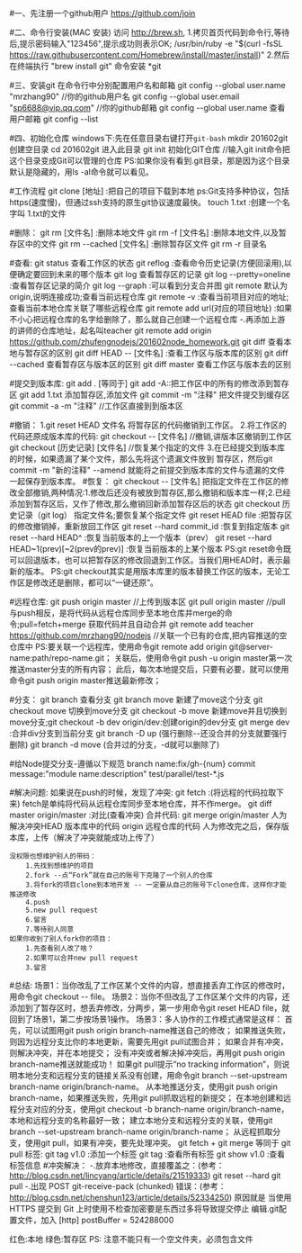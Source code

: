 #一、先注册一个github用户
    https://github.com/join

#二、命令行安装(MAC 安装)
    访问 http://brew.sh,
    1.拷贝首页代码到命令行,等待后,提示密码输入"123456",提示成功则表示OK;
    /usr/bin/ruby -e "$(curl -fsSL https://raw.githubusercontent.com/Homebrew/install/master/install)"
    2.然后在终端执行 "brew install git" 命令安装 *git

#三、安装git
    在命令行中分别配置用户名和邮箱
    git config --global user.name "mrzhang90" //你的github用户名
    git config --global user.email "sp6688@vip.qq.com" //你的github邮箱
    git config --global user.name 查看用户邮箱
    git config --list

#四、初始化仓库
    windows下:先在任意目录右键打开`git-bash`
    mkdir 201602git 创建空目录
    cd 201602git    进入此目录
    git init       初始化GIT仓库 //输入git init命令把这个目录变成Git可以管理的仓库
    PS:如果你没有看到.git目录，那是因为这个目录默认是隐藏的，用ls -al命令就可以看见。

#工作流程
    git clone [地址] :把自己的项目下载到本地
    ps:Git支持多种协议，包括https(速度慢)，但通过ssh支持的原生git协议速度最快。
    touch 1.txt :创建一个名字叫 1.txt的文件

#删除：
    git rm [文件名] :删除本地文件
    git rm -f [文件名] :删除本地文件,以及暂存区中的文件
    git rm --cached [文件名] :删除暂存区文件
    git rm -r 目录名

#查看:
    git status 查看工作区的状态
    git reflog :查看命令历史记录(方便回滚用),以便确定要回到未来的哪个版本
    git log 查看暂存区的记录
    git log --pretty=oneline :查看暂存区记录的简介
    git log --graph :可以看到分支合并图
    git remote  默认为origin,说明连接成功;查看当前远程仓库
    git remote -v :查看当前项目对应的地址;查看当前本地仓库关联了哪些远程仓库
    git remote add url(对应的项目地址) :如果不小心把远程仓库的名字给删除了，那么就自己创建一个远程仓库
        -.再添加上游的讲师的仓库地址，起名叫teacher
        git remote add  origin https://github.com/zhufengnodejs/201602node_homework.git
    git diff 查看本地与暂存区的区别
    git diff HEAD -- [文件名] :查看工作区与版本库的区别
    git diff --cached 查看暂存区与版本区的区别
    git diff master 查看工作区与版本去的区别

#提交到版本库:
    git add . [等同于] git add -A::把工作区中的所有的修改添到暂存区
    git add 1.txt 添加暂存区,添加文件
    git commit -m "注释" 把文件提交到缓存区
    git commit -a -m "注释" //工作区直接到到版本区

#撤销：
    1.git reset HEAD 文件名   将暂存区的代码撤销到工作区。
    2.将工作区的代码还原成版本库的代码:
        git checkout -- [文件名] //撤销,讲版本区撤销到工作区
        git checkout [历史记录] [文件名] //恢复某个指定的文件
    3.在已经提交到版本库的时候，如果遗漏了某个文件，那么先将这个遗漏文件放到
        暂存区，然后git commit -m "新的注释" --amend
        就能将之前提交到版本库的文件与遗漏的文件一起保存到版本库。
#恢复：
    git checkout -- [文件名]
        把指定文件在工作区的修改全部撤销,两种情况:1.修改后还没有被放到暂存区,那么撤销和版本库一样;2.已经添加到暂存区后，又作了修改,那么撤销回新添加暂存区后的状态
    git checkout 历史记录（git log）
        指定文件名;要恢复某个指定文件
    git reset HEAD file :把暂存区的修改撤销掉，重新放回工作区
    git reset --hard commit_id :恢复到指定版本
    git reset --hard HEAD^  :恢复当前版本的上一个版本（prev）
    git reset --hard HEAD~1(prev)[~2(prev的prev)] :恢复当前版本的上某个版本
    PS:git reset命令既可以回退版本，也可以把暂存区的修改回退到工作区。当我们用HEAD时，表示最新的版本。
    PS:git checkout其实是用版本库里的版本替换工作区的版本，无论工作区是修改还是删除，都可以“一键还原”。

#远程仓库:
    git push origin master  //上传到版本区
    git pull origin master  //pull与push相反，是将代码从远程仓库同步至本地仓库并merge的命令;pull=fetch+merge 获取代码并且自动合并
    git remote add teacher https://github.com/mrzhang90/nodejs //关联一个已有的仓库,把内容推送的空仓库中
    PS:要关联一个远程库，使用命令git remote add origin git@server-name:path/repo-name.git；
       关联后，使用命令git push -u origin master第一次推送master分支的所有内容；
       此后，每次本地提交后，只要有必要，就可以使用命令git push origin master推送最新修改；

#分支：
    git branch  查看分支
    git branch move  新建了move这个分支
    git checkout move  切换到move分支
    git checkout -b move  新建move并且切换到move分支;git checkout -b dev origin/dev:创建origin的dev分支
    git merge dev :合并div分支到当前分支
    git branch -D up  (强行删除--还没合并的分支就要强行删除)
    git branch -d move (合并过的分支，-d就可以删除了)

#给Node提交分支-遵循以下规范
    branch name:fix/gh-{num}
    commit message:"module name:description"
    test/parallel/test-*.js

#解决问题:
    如果说在push的时候，发现了冲突:
        git fetch :(将远程的代码拉取下来) fetch是单纯将代码从远程仓库同步至本地仓库，并不作merge。
        git diff master origin/master :对比(查看冲突)
        合并代码:
            git merge origin/master
            人为解决冲突HEAD 版本库中的代码
            origin   远程仓库的代码
        人为修改完之后，保存版本库，上传（解决了冲突就能成功上传了）

    没权限也想维护别人的带码：
        1.先找到想维护的项目
        2.fork --点“Fork”就在自己的账号下克隆了一个别人的仓库
        3.将fork的项目clone到本地开发 -- 一定要从自己的账号下clone仓库，这样你才能推送修改
        4.push
        5.new pull request
        6.留言
        7.等待别人同意
    如果你收到了别人fork你的项目：
        1.先查看别人改了啥？
        2.如果可以合并new pull request
        3.留言

#总结:
    场景1：当你改乱了工作区某个文件的内容，想直接丢弃工作区的修改时，用命令git checkout -- file。
    场景2：当你不但改乱了工作区某个文件的内容，还添加到了暂存区时，想丢弃修改，分两步，第一步用命令git reset HEAD file，就回到了场景1，第二步按场景1操作。
    场景3：多人协作的工作模式通常是这样：
        首先，可以试图用git push origin branch-name推送自己的修改；
        如果推送失败，则因为远程分支比你的本地更新，需要先用git pull试图合并；
        如果合并有冲突，则解决冲突，并在本地提交；
        没有冲突或者解决掉冲突后，再用git push origin branch-name推送就能成功！
        如果git pull提示“no tracking information”，则说明本地分支和远程分支的链接关系没有创建，用命令git branch --set-upstream branch-name origin/branch-name。
    从本地推送分支，使用git push origin branch-name，如果推送失败，先用git pull抓取远程的新提交；
    在本地创建和远程分支对应的分支，使用git checkout -b branch-name origin/branch-name，本地和远程分支的名称最好一致；
    建立本地分支和远程分支的关联，使用git branch --set-upstream branch-name origin/branch-name；
    从远程抓取分支，使用git pull，如果有冲突，要先处理冲突。
    git fetch + git merge 等同于 git pull
    标签:
        git tag v1.0 :添加一个标签
        git tag :查看所有标签
        git show v1.0 :查看标签信息
#冲突解决：
    -.放弃本地修改，直接覆盖之：(参考：http://blog.csdn.net/lincyang/article/details/21519333)
        git reset --hard
        git pull
    -.出现 POST git-receive-pack (chunked) 错误：(参考：http://blog.csdn.net/chenshun123/article/details/52334250)
        原因就是 当使用 HTTPS 提交到 Git 上时使用不检查加密要是东西过多将导致提交停止
        编辑.git配置文件，加入
            [http] 
                postBuffer = 524288000

红色:本地
绿色:暂存区
PS: 注意不能只有一个空文件夹，必须包含文件      
